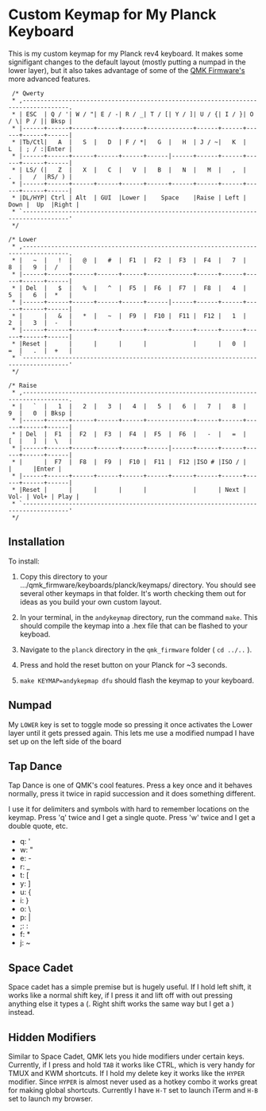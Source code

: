 # Custom Keymap for My Planck Keyboard

This is my custom keymap for my Planck rev4 keyboard. It makes some signifigant changes to the default layout (mostly putting a numpad in the lower layer), but it also takes advantage of some of the [QMK Firmware's](https://github.com/jackhumbert/qmk_firmware) more advanced features.

~~~~ 
 /* Qwerty
 * ,-----------------------------------------------------------------------------------.
 * | ESC  | Q / '| W / "| E / -| R / _| T / [| Y / ]| U / {| I / }| O / \| P / || Bksp |
 * |------+------+------+------+------+-------------+------+------+------+------+------|
 * |Tb/Ctl|   A  |   S  |   D  | F / *|   G  |   H  | J / ~|   K  |   L  | ; / :|Enter |
 * |------+------+------+------+------+------|------+------+------+------+------+------|
 * | LS/ (|   Z  |   X  |   C  |   V  |   B  |   N  |   M  |   ,  |   .  |   /  |RS/ ) |
 * |------+------+------+------+------+------+------+------+------+------+------+------|
 * |DL/HYP| Ctrl | Alt  | GUI  |Lower |    Space    |Raise | Left | Down |  Up  |Right |
 * `-----------------------------------------------------------------------------------'
 */

/* Lower
 * ,-----------------------------------------------------------------------------------.
 * |   ~  |   !  |   @  |   #  |  F1  |  F2  |  F3  |  F4  |   7  |   8  |   9  |  /   |
 * |------+------+------+------+------+-------------+------+------+------+------+------|
 * | Del  |   $  |   %  |   ^  |  F5  |  F6  |  F7  |  F8  |   4  |   5  |   6  |  *   |
 * |------+------+------+------+------+------|------+------+------+------+------+------|
 * |      |   &  |   *  |   ~  |  F9  |  F10 |  F11 |  F12 |   1  |   2  |   3  |  -   |
 * |------+------+------+------+------+------+------+------+------+------+------+------|
 * |Reset |      |      |      |      |             |      |   0  |   =  |   .  |  +   |
 * `-----------------------------------------------------------------------------------'
 */

/* Raise
 * ,-----------------------------------------------------------------------------------.
 * |   `  |   1  |   2  |   3  |   4  |   5  |   6  |   7  |   8  |   9  |   0  | Bksp |
 * |------+------+------+------+------+-------------+------+------+------+------+------|
 * | Del  |  F1  |  F2  |  F3  |  F4  |  F5  |  F6  |   -  |   =  |   [  |   ]  |  \   |
 * |------+------+------+------+------+------|------+------+------+------+------+------|
 * |      |  F7  |  F8  |  F9  |  F10 |  F11 |  F12 |ISO # |ISO / |      |      |Enter |
 * |------+------+------+------+------+------+------+------+------+------+------+------|
 * |Reset |      |      |      |      |             |      | Next | Vol- | Vol+ | Play |
 * `-----------------------------------------------------------------------------------'
 */
~~~~
 

## Installation

To install:

1. Copy this directory to your .../qmk_firmware/keyboards/planck/keymaps/ directory. You should see several other keymaps in that folder. It's worth checking them out for ideas as you build your own custom layout.
2. In your terminal, in the `andykeymap` directory, run the command `make`. This should compile the keymap into a .hex file that can be flashed to your keyboad.

3. Navigate to the `planck` directory in the `qmk_firmware` folder ( `cd ../..` ).

3. Press and hold the reset button on your Planck for ~3 seconds.

4. `make KEYMAP=andykepmap dfu` should flash the keymap to your keyboard.

## Numpad

My `LOWER` key is set to toggle mode so pressing it once activates the Lower layer until it gets pressed again. This lets me use a modified numpad I have set up on the left side of the board

## Tap Dance

Tap Dance is one of QMK's cool features. Press a key once and it behaves normally, press it twice in rapid succession and it does something different. 

I use it for delimiters and symbols with hard to remember locations on the keymap. Press 'q' twice and I get a single quote. Press 'w' twice and I get a double quote, etc.

- q: '
- w: "
- e: -
- r: _
- t: [
- y: ]
- u: {
- i: }
- o: \
- p: |
- ;: :
- f: *
- j: ~

## Space Cadet

Space cadet has a simple premise but is hugely useful. If I hold left shift, it works like a normal shift key, if I press it and lift off with out pressing anything else it types a (. Right shift works the same way but I get a ) instead.

## Hidden Modifiers

Similar to Space Cadet, QMK lets you hide modifiers under certain keys. Currently, if I press and hold `TAB` it works like CTRL, which is very handy for TMUX and KWM shortcuts. If I hold my delete key it works like the `HYPER` modifier. Since `HYPER` is almost never used as a hotkey combo it works great for making global shortcuts. Currently I have `H-T` set to launch iTerm and `H-B` set to launch my browser.

